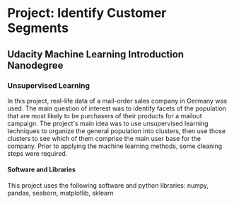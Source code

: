 # Project: Identify Customer Segments
## Udacity Machine Learning Introduction Nanodegree
### Unsupervised Learning

In this project, real-life data of a mail-order sales company in Germany was used. The main question of interest was to 
identify facets of the population that are most likely to be purchasers of their products for a mailout campaign. 
The project's main idea was to use unsupervised learning techniques to organize the general population into clusters, 
then use those clusters to see which of them comprise the main user base for the company. 
Prior to applying the machine learning methods, some cleaning steps were required.

#### Software and Libraries
This project uses the following software and python libraries:
numpy, pandas, seaborn, matplotlib, sklearn
